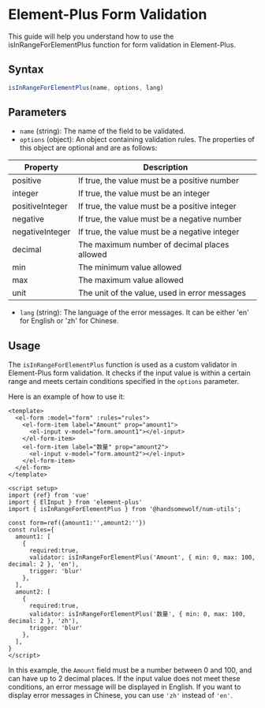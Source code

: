 <script setup>
import {ref} from 'vue'
import { useData } from 'vitepress'
import { ElInput } from 'element-plus'
import {isInRangeForElementPlus} from '../../src/index.ts';

const { site, theme, page, frontmatter } = useData()
const form=ref({amount1:'',amount2:''})
const rules={
  amount1: [
    
    { required:true,validator: isInRangeForElementPlus('Amount', { min: 0, max: 100, decimal: 2 }, 'en'), trigger: 'blur' },
  ],
  amount2: [
    { required:true,validator: isInRangeForElementPlus('数量', { min: 0, max: 100, decimal: 2 }, 'zh'), trigger: 'blur' },
  ],
}
</script>
# Element-Plus Form Validation

This guide will help you understand how to use the isInRangeForElementPlus function for form validation in Element-Plus.

## Syntax
```TypeScript
isInRangeForElementPlus(name, options, lang)
```

## Parameters

- `name` (string): The name of the field to be validated.
- `options` (object): An object containing validation rules. The properties of this object are optional and are as follows:

| Property | Description |
| --- | --- |
| positive | If true, the value must be a positive number |
| integer | If true, the value must be an integer |
| positiveInteger | If true, the value must be a positive integer |
| negative | If true, the value must be a negative number |
| negativeInteger | If true, the value must be a negative integer |
| decimal | The maximum number of decimal places allowed |
| min | The minimum value allowed |
| max | The maximum value allowed |
| unit | The unit of the value, used in error messages |

- `lang` (string): The language of the error messages. It can be either 'en' for English or 'zh' for Chinese.
## Usage

The `isInRangeForElementPlus` function is used as a custom validator in Element-Plus form validation. It checks if the input value is within a certain range and meets certain conditions specified in the `options` parameter.

  <el-form :model="form" :rules="rules">
    <el-form-item label="Amount" prop="amount1">
      <el-input v-model="form.amount1"></el-input>
    </el-form-item>
    <el-form-item label="数量" prop="amount2">
      <el-input v-model="form.amount2"></el-input>
    </el-form-item>
  </el-form>

Here is an example of how to use it:

```Vue
<template>
  <el-form :model="form" :rules="rules">
    <el-form-item label="Amount" prop="amount1">
      <el-input v-model="form.amount1"></el-input>
    </el-form-item>
    <el-form-item label="数量" prop="amount2">
      <el-input v-model="form.amount2"></el-input>
    </el-form-item>
  </el-form>
</template>

<script setup>
import {ref} from 'vue'
import { ElInput } from 'element-plus'
import { isInRangeForElementPlus } from '@handsomewolf/num-utils';

const form=ref({amount1:'',amount2:''})
const rules={
  amount1: [
    {
      required:true,
      validator: isInRangeForElementPlus('Amount', { min: 0, max: 100, decimal: 2 }, 'en'), 
      trigger: 'blur' 
    },
  ],
  amount2: [
    {
      required:true,
      validator: isInRangeForElementPlus('数量', { min: 0, max: 100, decimal: 2 }, 'zh'),
      trigger: 'blur' 
    },
  ],
}
</script>
```

In this example, the `Amount` field must be a number between 0 and 100, and can have up to 2 decimal places. If the input value does not meet these conditions, an error message will be displayed in English. If you want to display error messages in Chinese, you can use `'zh'` instead of `'en'`.
